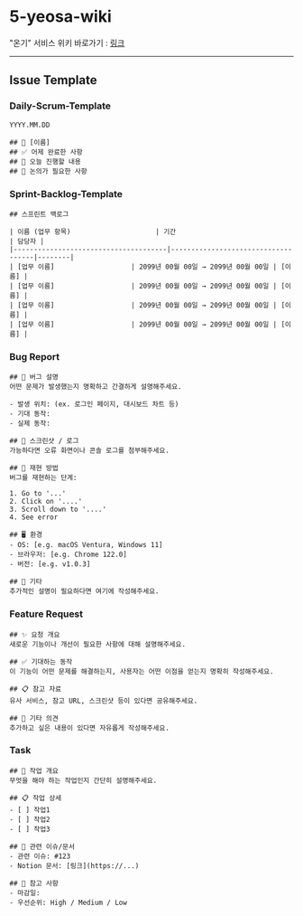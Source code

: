 # 5-yeosa-wiki

"온기" 서비스 위키 바로가기 : [링크](https://github.com/100-hours-a-week/5-yeosa-wiki/wiki)

---

## Issue Template
### Daily-Scrum-Template
```
YYYY.MM.DD

## 👤 [이름]
## ✅ 어제 완료한 사항
## 🔧 오늘 진행할 내용
## 💬 논의가 필요한 사항

```
### Sprint-Backlog-Template
```
## 스프린트 백로그

| 이름 (업무 항목)                     | 기간                               | 담당자 |
|--------------------------------------|------------------------------------|--------|
| [업무 이름]                   | 2099년 00월 00일 → 2099년 00월 00일 | [이름] |
| [업무 이름]                   | 2099년 00월 00일 → 2099년 00월 00일 | [이름] |
| [업무 이름]                   | 2099년 00월 00일 → 2099년 00월 00일 | [이름] |
| [업무 이름]                   | 2099년 00월 00일 → 2099년 00월 00일 | [이름] |
```
### Bug Report
```
## 🐛 버그 설명
어떤 문제가 발생했는지 명확하고 간결하게 설명해주세요.

- 발생 위치: (ex. 로그인 페이지, 대시보드 차트 등)
- 기대 동작: 
- 실제 동작:

## 📸 스크린샷 / 로그
가능하다면 오류 화면이나 콘솔 로그를 첨부해주세요.

## 🧪 재현 방법
버그를 재현하는 단계:

1. Go to '...'
2. Click on '....'
3. Scroll down to '....'
4. See error

## 🖥 환경
- OS: [e.g. macOS Ventura, Windows 11]
- 브라우저: [e.g. Chrome 122.0]
- 버전: [e.g. v1.0.3]

## 📌 기타
추가적인 설명이 필요하다면 여기에 작성해주세요.
```
### Feature Request
```
## ✨ 요청 개요
새로운 기능이나 개선이 필요한 사항에 대해 설명해주세요.

## ✅ 기대하는 동작
이 기능이 어떤 문제를 해결하는지, 사용자는 어떤 이점을 얻는지 명확히 작성해주세요.

## 📋 참고 자료
유사 서비스, 참고 URL, 스크린샷 등이 있다면 공유해주세요.

## 💬 기타 의견
추가하고 싶은 내용이 있다면 자유롭게 작성해주세요.
```
### Task
```
## 📌 작업 개요
무엇을 해야 하는 작업인지 간단히 설명해주세요.

## 📋 작업 상세
- [ ] 작업1
- [ ] 작업2
- [ ] 작업3

## 📎 관련 이슈/문서
- 관련 이슈: #123
- Notion 문서: [링크](https://...)

## 🧠 참고 사항
- 마감일:
- 우선순위: High / Medium / Low
```
